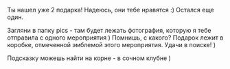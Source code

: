 
Ты нашел уже 2 подарка! Надеюсь, они тебе нравятся :) Остался еще один.

Загляни в папку pics - там будет лежать фотография, которую я тебе отправила с одного мероприятия ) Помнишь, с какого?
Подарок лежит в коробке, отмеченной эмблемой этого мероприятия. Удачи в поиске! )

Подсказку можешь найти на корне - в сочном клубне )
